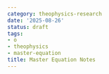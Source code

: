 ```yaml
---
category: theophysics-research
date: '2025-08-26'
status: draft
tags:
- o
- theophysics
- master-equation
title: Master Equation Notes
---
```


